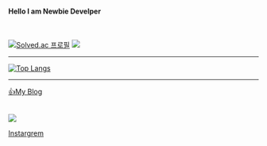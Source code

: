 #### Hello I am Newbie Develper

<br/>

[![Solved.ac
프로필](http://mazassumnida.wtf/api/v2/generate_badge?boj=maro3534)](https://solved.ac/maro3534)
<img src="http://mazandi.herokuapp.com/api?handle=maro3534&theme=warm"/>

<hr/>

[![Top Langs](https://github-readme-stats.vercel.app/api/top-langs/?username=JMespoir)](https://github.com/JMespoir/github-readme-stats)


<hr/>

[👍My Blog][blogLink]

[blogLink]: https://jmespoir.github.io "Go MyBlog"

<br/>

<img src = "https://scontent-ssn1-1.xx.fbcdn.net/v/t39.8562-6/313408032_676073764084474_9080563414774037997_n.png?_nc_cat=1&ccb=1-7&_nc_sid=6825c5&_nc_ohc=KufLIYCeZOEAX_FFP6k&_nc_ht=scontent-ssn1-1.xx&oh=00_AfDnUXlIyZoe5G5nOCYJppxWXlswbJjoIh93RiRm4SefBw&oe=64117A26" />

[Instargrem][instargremLink]

[instargremLink]: https://www.instagram.com/zzaemmin0418/ "Go Instagrem"
